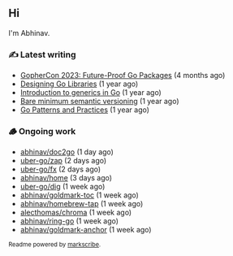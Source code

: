 ## Hi

I'm Abhinav.

### ✍️ Latest writing


- [GopherCon 2023: Future-Proof Go Packages](https://abhinavg.net/2023/09/27/future-proof-packages/) (4 months ago)
- [Designing Go Libraries](https://abhinavg.net/2022/12/06/designing-go-libraries/) (1 year ago)
- [Introduction to generics in Go](https://abhinavg.net/2022/11/23/generics-intro/) (1 year ago)
- [Bare minimum semantic versioning](https://abhinavg.net/2022/11/07/semver/) (1 year ago)
- [Go Patterns and Practices](https://abhinavg.net/2022/09/19/go-patterns-and-practices-talk/) (1 year ago)

### 🪵 Ongoing work


- [abhinav/doc2go](https://github.com/abhinav/doc2go) (1 day ago)
- [uber-go/zap](https://github.com/uber-go/zap) (2 days ago)
- [uber-go/fx](https://github.com/uber-go/fx) (2 days ago)
- [abhinav/home](https://github.com/abhinav/home) (3 days ago)
- [uber-go/dig](https://github.com/uber-go/dig) (1 week ago)
- [abhinav/goldmark-toc](https://github.com/abhinav/goldmark-toc) (1 week ago)
- [abhinav/homebrew-tap](https://github.com/abhinav/homebrew-tap) (1 week ago)
- [alecthomas/chroma](https://github.com/alecthomas/chroma) (1 week ago)
- [abhinav/ring-go](https://github.com/abhinav/ring-go) (1 week ago)
- [abhinav/goldmark-anchor](https://github.com/abhinav/goldmark-anchor) (1 week ago)

<sub>Readme powered by [markscribe](https://github.com/muesli/markscribe).</sub>

